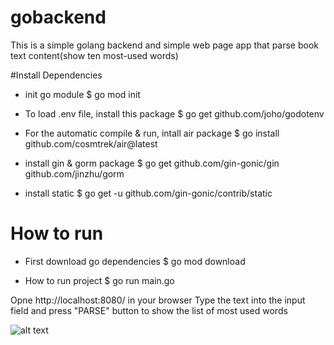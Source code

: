 # gobackend
This is a simple golang backend and simple web page app that parse book text content(show ten most-used words)

#Install Dependencies
- init go module
$ go mod init 

- To load .env file, install this package
$ go get github.com/joho/godotenv

- For the automatic compile & run, intall air package
$ go install github.com/cosmtrek/air@latest

- install gin & gorm package
$ go get github.com/gin-gonic/gin github.com/jinzhu/gorm

- install static
$ go get -u github.com/gin-gonic/contrib/static

# How to run
- First download go dependencies
$ go mod download

- How to run project 
$ go run main.go

Opne http://localhost:8080/ in your browser
Type the text into the input field and press "PARSE" button to show the list of most used words

![alt text](https://https://github.com/ittechman101/gobackend/screenshot.jpg?raw=true)
